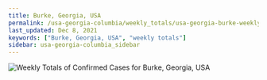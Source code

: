 ```yaml
---
title: Burke, Georgia, USA
permalink: /usa-georgia-columbia/weekly_totals/usa-georgia-burke-weekly_totals.html
last_updated: Dec 8, 2021
keywords: ["Burke, Georgia, USA", "weekly totals"]
sidebar: usa-georgia-columbia_sidebar
---
```


![Weekly Totals of Confirmed Cases for Burke, Georgia, USA](/covid_tracker/images/graphs/usa-georgia-burke-weekly_totals_graph.png)
